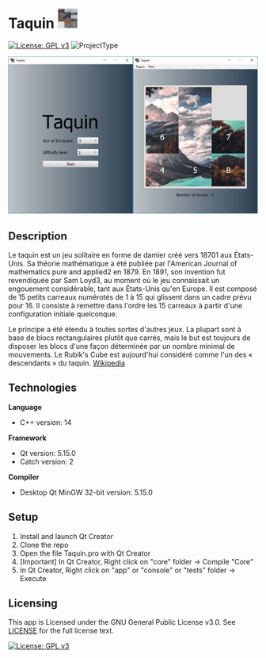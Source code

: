 # Taquin <img src="./app/resources/img/logo.jpg" width="40" height="40">

[![License: GPL v3](https://img.shields.io/badge/License-GPLv3-blue.svg)](https://www.gnu.org/licenses/gpl-3.0)
![ProjectType](https://img.shields.io/badge/ProjectType-School-blue)

<img src="./app/resources/img/synopsis.jpg">

## Description

Le taquin est un jeu solitaire en forme de damier créé vers 18701 aux États-Unis. Sa théorie mathématique a été publiée par l'American Journal of mathematics pure and applied2 en 1879. En 1891, son invention fut revendiquée par Sam Loyd3, au moment où le jeu connaissait un engouement considérable, tant aux États-Unis qu'en Europe. Il est composé de 15 petits carreaux numérotés de 1 à 15 qui glissent dans un cadre prévu pour 16. Il consiste à remettre dans l'ordre les 15 carreaux à partir d'une configuration initiale quelconque.

Le principe a été étendu à toutes sortes d'autres jeux. La plupart sont à base de blocs rectangulaires plutôt que carrés, mais le but est toujours de disposer les blocs d'une façon déterminée par un nombre minimal de mouvements. Le Rubik's Cube est aujourd'hui considéré comme l'un des « descendants » du taquin. [Wikipedia](https://fr.wikipedia.org/wiki/Taquin)

## Technologies

**Language**

- C++ version: 14

**Framework**

- Qt version: 5.15.0  
- Catch version: 2

**Compiler**
- Desktop Qt MinGW 32-bit version: 5.15.0

## Setup

1. Install and launch Qt Creator
2. Clone the repo
3. Open the file Taquin.pro with Qt Creator
4. [Important] In Qt Creator, Right click on "core" folder -> Compile "Core"
5. In Qt Creator, Right click on "app" or "console" or "tests" folder -> Execute

## Licensing

This app is Licensed under the GNU General Public License v3.0. See [LICENSE](LICENSE) for the full license text.

[![License: GPL v3](https://img.shields.io/badge/License-GPLv3-blue.svg)](https://www.gnu.org/licenses/gpl-3.0)
